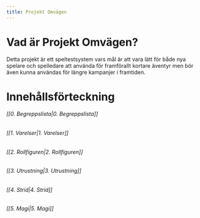 ```yaml
---
title: Projekt Omvägen
---
```

# Vad är Projekt Omvägen? 
Detta projekt är ett speltestsystem vars mål är att vara lätt för både nya spelare och spelledare att använda för framförallt kortare äventyr men bör även kunna användas för längre kampanjer i framtiden.

# Innehållsförteckning
###### [[0. Begreppslista|0. Begreppslista]]
###### [[1. Varelser|1. Varelser]] 
###### [[2. Rollfiguren|2. Rollfiguren]] 
###### [[3. Utrustning|3. Utrustning]] 
###### [[4. Strid|4. Strid]] 
###### [[5. Magi|5. Magi]] 